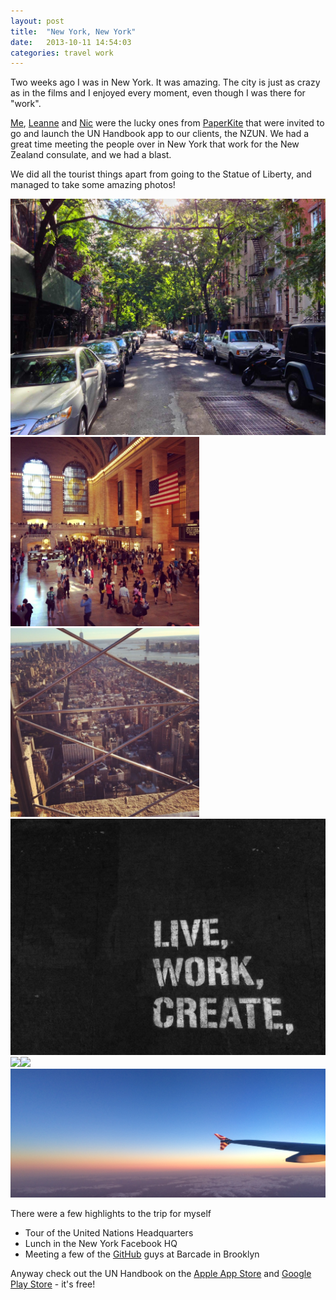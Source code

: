 ```yaml
---
layout: post
title:  "New York, New York"
date:   2013-10-11 14:54:03
categories: travel work
---
```


Two weeks ago I was in New York. It was amazing. The city is just as crazy as in the films and I enjoyed every moment, even though I was there for "work".

[Me](http://twitter.com/vfxguynz/), [Leanne](http://twitter.com/LeeClarry) and [Nic](http://twitter.com/gibbini) were the lucky ones from [PaperKite](http://paperkite.co.nz) that were invited to go and launch the UN Handbook app to our clients, the NZUN. We had a great time meeting the people over in New York that work for the New Zealand consulate, and we had a blast. 

We did all the tourist things apart from going to the Statue of Liberty, and managed to take some amazing photos!

<img src="./ny1.jpg" class="img-responsive">
<img src="./ny4.jpg" style="max-width: 60%"><img src="/img/photos/ny5.jpg" style="max-width: 60%">
<img src="./ny2.jpg" class="img-responsive">
<img src="http://distilleryimage7.ak.instagram.com/0988a7c623e811e3ac5222000a1f8ea3_7.jpg" style="max-width: 50%"><img src="http://distilleryimage2.ak.instagram.com/088aaffc1f4411e3aacd22000a1f932c_7.jpg" style="max-width: 50%">
<img src="./ny3.jpg" class="img-responsive">

There were a few highlights to the trip for myself

* Tour of the United Nations Headquarters
* Lunch in the New York Facebook HQ
* Meeting a few of the [GitHub](https://github.com) guys at Barcade in Brooklyn

Anyway check out the UN Handbook on the [Apple App Store](http://www.appstore.com/UNHandbook) and [Google Play Store](https://play.google.com/store/apps/details?id=govt.nz.mfat.UNHandbook) - it's free!
